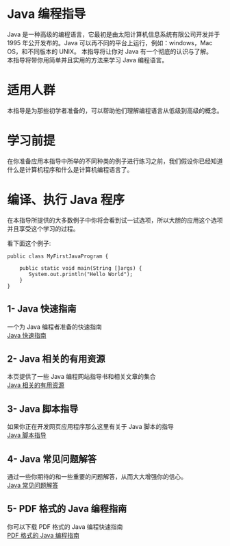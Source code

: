 # Java 编程指导  
Java 是一种高级的编程语言，它最初是由太阳计算机信息系统有限公司开发并于 1995 年公开发布的。Java 可以再不同的平台上运行，例如：windows，Mac OS，和不同版本的 UNIX。  本指导将让你对 Java 有一个彻底的认识与了解。  
本指导将带你用简单并且实用的方法来学习 Java 编程语言。  

# 适用人群  
本指导是为那些初学者准备的，可以帮助他们理解编程语言从低级到高级的概念。  

# 学习前提  
在你准备应用本指导中所举的不同种类的例子进行练习之前，我们假设你已经知道什么是计算机程序和什么是计算机编程语言了。  

# 编译、执行 Java 程序  
在本指导所提供的大多数例子中你将会看到试一试选项，所以大胆的应用这个选项并且享受这个学习的过程。  

看下面这个例子:
```
public class MyFirstJavaProgram {

    public static void main(String []args) {
       System.out.println("Hello World");
    }
} 
```

## 1- Java 快速指南  
一个为 Java 编程者准备的快速指南  
[Java 快速指南](http://www.tutorialspoint.com/java/java_quick_guide.htm)  

## 2- Java 相关的有用资源  
本页提供了一些 Java 编程网站指导书和相关文章的集合  
[Java 相关的有用资源](http://www.tutorialspoint.com/java/java_useful_resources.htm)  

## 3- Java 脚本指导  
如果你正在开发网页应用程序那么这里有关于 Java 脚本的指导  
[Java 脚本指导](http://www.tutorialspoint.com/javascript/index.htm)  

## 4- Java 常见问题解答  
通过一些你期待的和一些重要的问题解答，从而大大增强你的信心。  
[Java 常见问题解答](http://www.tutorialspoint.com/java/java_interview_questions.htm)  

## 5- PDF 格式的 Java 编程指南  
你可以下载 PDF 格式的 Java 编程快速指南  
[PDF 格式的 Java 编程指南](http://www.tutorialspoint.com/java/java_pdf_version.htm)  
